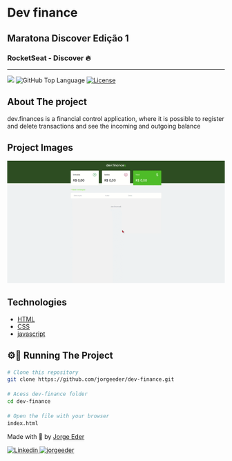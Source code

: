 # Dev finance
## Maratona Discover Edição 1
### RocketSeat - Discover 🔥

---
<p>
  <img src="https://img.shields.io/badge/made%20by-jorgeeder-blueviolet?style=plastic">
  <img alt="GitHub Top Language" src="https://img.shields.io/github/languages/top/jorgeeder/dev-finance?color=blue&style=plastic">
  <a href="https://opensource.org/licenses/MIT">
    <img alt="License" src="https://img.shields.io/badge/license-MIT-brightgreen?style=plastic">
  </a>
</p>

## About The project
dev.finances is a financial control application, where it is possible to register and delete transactions and see the incoming and outgoing balance

## Project Images
![preview](./assets/preview.gif)

## Technologies

- [HTML](https://developer.mozilla.org/pt-BR/docs/Web/HTML)
- [CSS](https://developer.mozilla.org/pt-BR/docs/Web/CSS)
- [javascript](https://developer.mozilla.org/pt-BR/docs/Web/JavaScript)

## ⚙️🔧 Running The Project
```bash
# Clone this repository
git clone https://github.com/jorgeeder/dev-finance.git

# Acess dev-finance folder
cd dev-finance

# Open the file with your browser
index.html
```


Made with 💜 by [Jorge Eder](https://github.com/jorgeeder)

<p>
  <a href="https://www.linkedin.com/in/jorgeeder/">
      <img alt="Linkedin" src="https://img.shields.io/badge/-Jorge%20Eder-blue?style=plastic&logo=linkedin&link=https://www.linkedin.com/in/jorgeeder/">
  </a>
  <a href = "mailto:jorgeeder.dev@gmail.com">
  <img alt="jorgeeder" src="https://img.shields.io/badge/-jorgeeder.dev@gmail.com-ff512f?style=plastic&logo=Gmail&logoColor=white&link=mailto:jorgeeder.dev@gmail.com">
  </a>
</p>